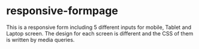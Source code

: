 # responsive-formpage
This is a responsive form including 5 different inputs for mobile, Tablet and Laptop screen. The design for each screen is different and the CSS of them is written by media queries.
